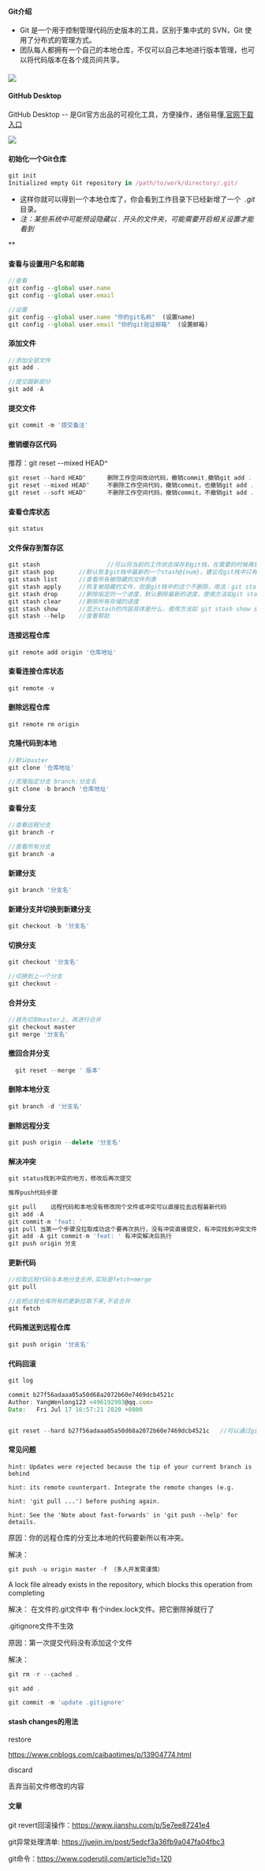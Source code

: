 #### Git介绍

-   Git 是一个用于控制管理代码历史版本的工具，区别于集中式的 SVN，Git 使用了分布式的管理方式。
-   团队每人都拥有一个自己的本地仓库，不仅可以自己本地进行版本管理，也可以将代码版本在各个成员间共享。

#### ![](https://p3-juejin.byteimg.com/tos-cn-i-k3u1fbpfcp/151ae71dc4a846b89a73407d539b91e9~tplv-k3u1fbpfcp-zoom-1.image)

#### GitHub Desktop

GitHub Desktop -- 是Git官方出品的可视化工具，方便操作，通俗易懂,[官网下载入口](https://desktop.github.com/)

![](https://p3-juejin.byteimg.com/tos-cn-i-k3u1fbpfcp/1f35820e5ec841f1b651f0cb93126265~tplv-k3u1fbpfcp-zoom-1.image)

#### 初始化一个Git仓库

```js
git init
Initialized empty Git repository in /path/to/work/directory/.git/
```

-   这样你就可以得到一个本地仓库了，你会看到工作目录下已经新增了一个  *.git* 目录。
-   *注：某些系统中可能预设隐藏以 . 开头的文件夹，可能需要开启相关设置才能看到*

**

#### 查看与设置用户名和邮箱

```js
//查看
git config --global user.name
git config --global user.email

//设置
git config --global user.name "你的git名称"  (设置name)
git config --global user.email "你的git验证邮箱"  (设置邮箱)
```

#### 添加文件

```js
//添加全部文件
git add .

//提交跟新部分
git add -A
```

#### 提交文件

```js
git commit -m '提交备注'
```

#### 撤销缓存区代码

推荐：git reset --mixed HEAD^

```js
git reset --hard HEAD^		删除工作空间改动代码，撤销commit,撤销git add .
git reset --mixed HEAD^		不删除工作空间代码，撤销commit，也撤销git add .
git reset --soft HEAD^		不删除工作空间代码，撤销commit，不撤销git add .
```

#### 查看仓库状态

```js
git status
```

#### 文件保存到暂存区

```js
git stash					//可以将当前的工作状态保存到git栈，在需要的时候再恢复
git stash pop 		//默认恢复git栈中最新的一个stash@{num}，建议在git栈中只有一条的时候使用，以免混乱
git stash list		//查看所有被隐藏的文件列表
git stash apply		//恢复被隐藏的文件，但是git栈中的这个不删除，用法：git stash apply stash@{0}，如果我们在git stash apply 的时候工作目录下的文件一部分已经加入了暂存区，部分文件没有，当我们执行git stash apply之后发现所有的文件都变成了未暂存的，如果想维持原来的样子，即暂存过的依旧是暂存状态，那么可以使用 git stash apply --index
git stash drop		//删除指定的一个进度，默认删除最新的进度，使用方法如git stash drop stash@{0}
git stash clear		//删除所有存储的进度
git stash show		//显示stash的内容具体是什么，使用方法如 git stash show stash@{0}
git stash --help	//查看帮助
```

#### 连接远程仓库

```js
git remote add origin '仓库地址'
```

#### 查看连接仓库状态

```js
git remote -v
```

#### 删除远程仓库

```js
git remote rm origin
```

#### 克隆代码到本地

```js
//默认master
git clone '仓库地址'

//克隆指定分支 branch:分支名
git clone -b branch '仓库地址'
```

#### 查看分支

```js
//查看远程分支
git branch -r

//查看所有分支
git branch -a
```

#### 新建分支

```js
git branch '分支名'
```

#### 新建分支并切换到新建分支

```js
git checkout -b '分支名'
```

#### 切换分支

```js
git checkout '分支名'

//切换到上一个分支
git checkout -
```

#### 合并分支

```js
//首先切到master上，再进行合并
git checkout master
git merge '分支名'
```

#### 撤回合并分支

```js
  git reset --merge ' 版本'
```

#### 删除本地分支

```js
git branch -d '分支名'
```

#### 删除远程分支

```js
git push origin --delete '分支名'
```

#### 解决冲突

```js
git status找到冲突的地方，修改后再次提交

推荐push代码步骤

git pull	远程代码和本地没有修改同个文件或冲突可以直接拉去远程最新代码
git add -A
git commit-m 'feat: '
git pull 当第一个步骤没拉取成功这个要再次执行，没有冲突直接提交，有冲突找到冲突文件解决
git add -A git commit-m 'feat: ' 有冲突解决后执行
git push origin 分支
```

#### 更新代码

```js
//拉取远程代码与本地分支合并,实际是fetch+merge
git pull

//会把远程仓库所有的更新拉取下来,不会合并
git fetch
```

#### 代码推送到远程仓库

```js
git push origin '分支名'
```

####

#### 代码回滚

```js
git log

commit b27f56adaaa05a50d68a2072b60e7469dcb4521c
Author: YangWenlong123 <496192903@qq.com>
Date:   Fri Jul 17 16:57:21 2020 +0800


git reset --hard b27f56adaaa05a50d68a2072b60e7469dcb4521c	//可以通过git log查看
```

#### 常见问题

```
hint: Updates were rejected because the tip of your current branch is behind

hint: its remote counterpart. Integrate the remote changes (e.g.

hint: 'git pull ...') before pushing again.

hint: See the 'Note about fast-forwards' in 'git push --help' for details.
```

原因：你的远程仓库的分支比本地的代码要新所以有冲突。

解决：
```js
git push -u origin master -f （多人开发需谨慎）
```

A lock file already exists in the repository, which blocks this operation from completing

解决： 在文件的.git文件中 有个index.lock文件。把它删除掉就行了

.gitignore文件不生效

原因：第一次提交代码没有添加这个文件

解决：
```js
git rm -r --cached .

git add .

git commit -m 'update .gitignore'
```

#### stash changes的用法

restore

<https://www.cnblogs.com/caibaotimes/p/13904774.html>

discard

丢弃当前文件修改的内容

#### 文章

git revert回滚操作：<https://www.jianshu.com/p/5e7ee87241e4>

git异常处理清单: <https://juejin.im/post/5edcf3a36fb9a047fa04fbc3>

git命令：<https://www.coderutil.com/article?id=120>
